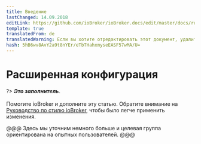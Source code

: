 ```yaml
---
title: Введение
lastChanged: 14.09.2018
editLink: https://github.com/ioBroker/ioBroker.docs/edit/master/docs/ru/config/README.md
template: true
translatedFrom: de
translatedWarning: Если вы хотите отредактировать этот документ, удалите поле «translationFrom», в противном случае этот документ будет снова автоматически переведен
hash: 5hB6wv8AvY2a9t8nYEr/eTbTHahxmyseEASF57wMA/U=
---
```

# Расширенная конфигурация
?> ***Это заполнитель***.<br><br> Помогите ioBroker и дополните эту статью. Обратите внимание на [Руководство по стилю ioBroker](https://www.iobroker.net/#de/documentation/community/styleguidedoc.md), чтобы было легче применить изменения.

@@@ Здесь мы уточним немного больше и целевая группа ориентирована на опытных пользователей.
@@@